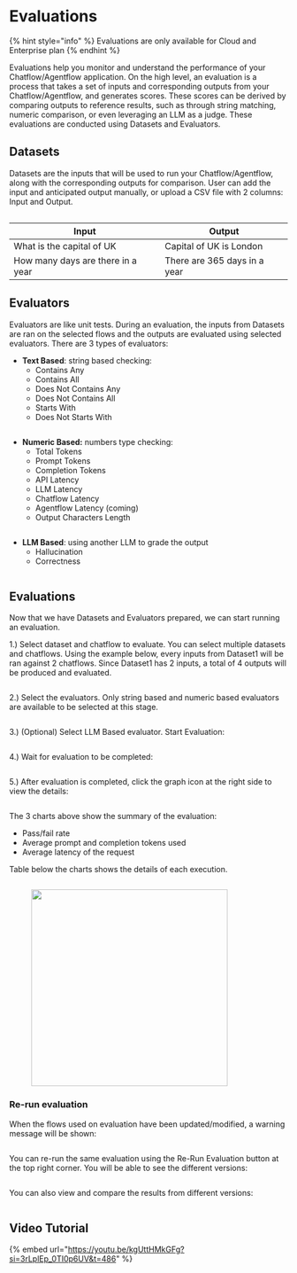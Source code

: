 # Evaluations

{% hint style="info" %}
Evaluations are only available for Cloud and Enterprise plan
{% endhint %}

Evaluations help you monitor and understand the performance of your Chatflow/Agentflow application. On the high level, an evaluation is a process that takes a set of inputs and corresponding outputs from your Chatflow/Agentflow, and generates scores. These scores can be derived by comparing outputs to reference results, such as through string matching, numeric comparison, or even leveraging an LLM as a judge. These evaluations are conducted using Datasets and Evaluators.

## Datasets

Datasets are the inputs that will be used to run your Chatflow/Agentflow, along with the corresponding outputs for comparison. User can add the input and anticipated output manually, or upload a CSV file with 2 columns: Input and Output.

<figure><img src="../.gitbook/assets/image--3-.png" alt=""><figcaption></figcaption></figure>

| Input                             | Output                       |
| --------------------------------- | ---------------------------- |
| What is the capital of UK         | Capital of UK is London      |
| How many days are there in a year | There are 365 days in a year |

## Evaluators

Evaluators are like unit tests. During an evaluation, the inputs from Datasets are ran on the selected flows and the outputs are evaluated using selected evaluators. There are 3 types of evaluators:

* **Text Based**: string based checking:
  * Contains Any
  * Contains All
  * Does Not Contains Any
  * Does Not Contains All
  * Starts With
  * Does Not Starts With

<figure><img src="../.gitbook/assets/image--6-.png" alt=""><figcaption></figcaption></figure>

* **Numeric Based:** numbers type checking:
  * Total Tokens
  * Prompt Tokens
  * Completion Tokens
  * API Latency
  * LLM Latency
  * Chatflow Latency
  * Agentflow Latency (coming)
  * Output Characters Length

<figure><img src="../.gitbook/assets/image--7-.png" alt=""><figcaption></figcaption></figure>

* **LLM Based**: using another LLM to grade the output
  * Hallucination
  * Correctness

<figure><img src="../.gitbook/assets/image--9-.png" alt=""><figcaption></figcaption></figure>

## Evaluations

Now that we have Datasets and Evaluators prepared, we can start running an evaluation.

1.) Select dataset and chatflow to evaluate. You can select multiple datasets and chatflows. Using the example below, every inputs from Dataset1 will be ran against 2 chatflows. Since Dataset1 has 2 inputs, a total of 4 outputs will be produced and evaluated.

<figure><img src="../.gitbook/assets/image--10-.png" alt=""><figcaption></figcaption></figure>

2.) Select the evaluators. Only string based and numeric based evaluators are available to be selected at this stage.

<figure><img src="../.gitbook/assets/image--11-.png" alt=""><figcaption></figcaption></figure>

3.) (Optional) Select LLM Based evaluator. Start Evaluation:

<figure><img src="../.gitbook/assets/image--12-.png" alt=""><figcaption></figcaption></figure>

4.) Wait for evaluation to be completed:

<figure><img src="../.gitbook/assets/image--13-.png" alt=""><figcaption></figcaption></figure>

5.) After evaluation is completed, click the graph icon at the right side to view the details:

<figure><img src="../.gitbook/assets/image--14-.png" alt=""><figcaption></figcaption></figure>

The 3 charts above show the summary of the evaluation:

* Pass/fail rate
* Average prompt and completion tokens used
* Average latency of the request

Table below the charts shows the details of each execution.

<figure><img src="../.gitbook/assets/image--15-.png" alt=""><figcaption></figcaption></figure>

<figure><img src="../.gitbook/assets/image--16-.png" alt="" width="355"><figcaption></figcaption></figure>

### Re-run evaluation

When the flows used on evaluation have been updated/modified, a warning message will be shown:

<figure><img src="../.gitbook/assets/image--17-.png" alt=""><figcaption></figcaption></figure>

You can re-run the same evaluation using the Re-Run Evaluation button at the top right corner. You will be able to see the different versions:

<figure><img src="../.gitbook/assets/image--18-.png" alt=""><figcaption></figcaption></figure>

You can also view and compare the results from different versions:

<figure><img src="../.gitbook/assets/image--19-.png" alt=""><figcaption></figcaption></figure>

## Video Tutorial

{% embed url="https://youtu.be/kgUttHMkGFg?si=3rLplEp_0TI0p6UV&t=486" %}
